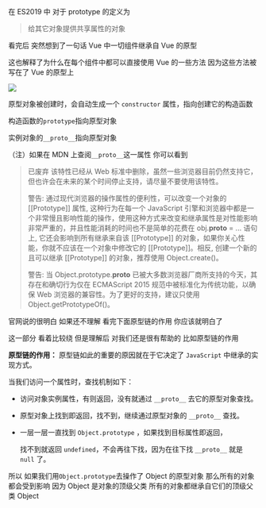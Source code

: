 在 ES2019 中 对于 prototype 的定义为

> 给其它对象提供共享属性的对象

看完后 突然想到了一句话 Vue 中一切组件继承自 Vue 的原型

这也解释了为什么在每个组件中都可以直接使用 Vue 的一些方法 因为这些方法被写在了 Vue 的原型上

![](https://gitee.com/LuckyChou/blog-images/raw/master/js/prototypeChain.png)

原型对象被创建时，会自动生成一个 `constructor` 属性，指向创建它的构造函数

构造函数的`prototype`指向原型对象

实例对象的`__proto__`指向原型对象

（注）如果在 MDN 上查阅`__proto__`这一属性 你可以看到

> 已废弃 该特性已经从 Web 标准中删除，虽然一些浏览器目前仍然支持它，但也许会在未来的某个时间停止支持，请尽量不要使用该特性。
>
> 警告: 通过现代浏览器的操作属性的便利性，可以改变一个对象的 \[\[Prototype\]\] 属性, 这种行为在每一个 JavaScript 引擎和浏览器中都是一个非常慢且影响性能的操作，使用这种方式来改变和继承属性是对性能影响非常严重的，并且性能消耗的时间也不是简单的花费在 obj.**proto** = ... 语句上, 它还会影响到所有继承来自该 \[\[Prototype\]\] 的对象，如果你关心性能，你就不应该在一个对象中修改它的 \[\[Prototype\]\]。相反, 创建一个新的且可以继承 \[\[Prototype\]\] 的对象，推荐使用 Object.create\(\)。
>
> 警告: 当 Object.prototype.**proto** 已被大多数浏览器厂商所支持的今天，其存在和确切行为仅在 ECMAScript 2015 规范中被标准化为传统功能，以确保 Web 浏览器的兼容性。为了更好的支持，建议只使用 Object.getPrototypeOf\(\)。

官网说的很明白 如果还不理解 看完下面原型链的作用 你应该就明白了

这一部分 看着比较绕 但是理解后 对我们还是很有帮助的 比如原型链的作用

**原型链的作用：** 原型链如此的重要的原因就在于它决定了 `JavaScript` 中继承的实现方式。

当我们访问一个属性时，查找机制如下：

- 访问对象实例属性，有则返回，没有就通过 `__proto__` 去它的原型对象查找。
- 原型对象上找到即返回，找不到，继续通过原型对象的 `__proto__` 查找。
- 一层一层一直找到 `Object.prototype` ，如果找到目标属性即返回，

  找不到就返回 `undefined`，不会再往下找，因为在往下找 `__proto__` 就是 `null` 了。

所以 如果我们用`Object.prototype`去操作了 Object 的原型对象 那么所有的对象都会受到影响 因为 Object 是对象的顶级父类 所有的对象都继承自它们的顶级父类 Object
